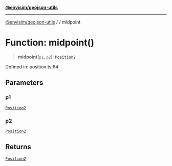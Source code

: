 [**@envisim/geojson-utils**](../../README.md)

---

[@envisim/geojson-utils]() / [](../../README.md) / midpoint

# Function: midpoint()

> **midpoint**(`p1`, `p2`): [`Position2`](../../geojson/type-aliases/Position2.md)

Defined in: position.ts:64

## Parameters

### p1

[`Position2`](../../geojson/type-aliases/Position2.md)

### p2

[`Position2`](../../geojson/type-aliases/Position2.md)

## Returns

[`Position2`](../../geojson/type-aliases/Position2.md)
